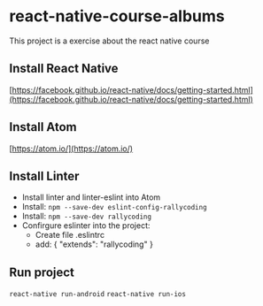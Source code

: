 # react-native-course-albums
This project is a exercise about the react native course

## Install React Native
[https://facebook.github.io/react-native/docs/getting-started.html](https://facebook.github.io/react-native/docs/getting-started.html)

## Install Atom
[https://atom.io/](https://atom.io/)

## Install Linter
- Install linter and linter-eslint into Atom
- Install: ```npm --save-dev eslint-config-rallycoding```
- Install: ```npm --save-dev rallycoding```
- Confirgure eslinter into the project:
  - Create file .eslintrc
  - add: { "extends": "rallycoding" }
  
## Run project
```react-native run-android```
```react-native run-ios```
